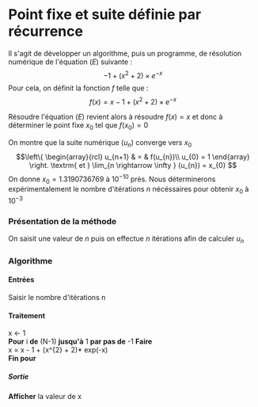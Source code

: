 # Point fixe et suite définie par récurrence

Il s'agit de développer un algorithme, puis un programme, de résolution numérique de l'équation $(E)$ suivante :
$$-1 + (x^{2}+2)\times e^{-x}$$
Pour cela, on définit la fonction $f$ telle que :
$$ f(x) = x - 1 + (x^{2}+2)\times e^{-x}$$

Résoudre l'équation $(E)$ revient alors à résoudre $f(x)=x$ et donc à déterminer le point fixe $x_{0}$ tel que $f(x_{0}) = 0$

On montre que la suite numérique $(u_{n})$ converge vers $x_{0}$
$$\left\{
  \begin{array}{rcl}
    u_{n+1} & = & f(u_{n})\\
    u_{0} = 1
    \end{array}
\right.
\textrm{ et } \lim_{n \rightarrow \infty } (u_{n}) = x_{0}
$$
On donne $x_{0} =1.3190736769$ à $10^{-10}$ près. Nous déterminerons expérimentalement le nombre d'itérations $n$ nécéssaires pour obtenir $x_{0}$ à $10^{-3}$
### Présentation de la méthode
On saisit une valeur de $n$ puis on effectue $n$ itérations afin de calculer $u_{n}$
### Algorithme
#### Entrées
Saisir le nombre d'itérations n
#### Traitement
x ← 1
<br>
**Pour** i **de** (N-1) **jusqu'à** 1 **par pas de** -1 **Faire**
<br>
x = x - 1 + (x^{2} + 2)* exp(-x)
<br>
**Fin pour**
##### Sortie
**Afficher** la valeur de x
